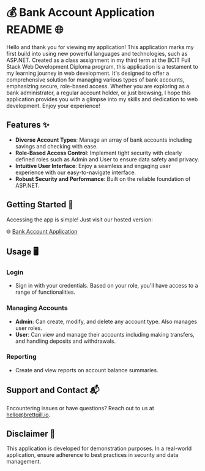 # 💰 Bank Account Application README 🌐

Hello and thank you for viewing my application! This application marks my first build into using new powerful languages and technologies, such as ASP.NET. Created as a class assignment in my third term at the BCIT Full Stack Web Development Diploma program, this application is a testament to my learning journey in web development. It's designed to offer a comprehensive solution for managing various types of bank accounts, emphasizing secure, role-based access. Whether you are exploring as a bank administrator, a regular account holder, or just browsing, I hope this application provides you with a glimpse into my skills and dedication to web development. Enjoy your experience!

## Features ✨

- **Diverse Account Types**: Manage an array of bank accounts including savings and checking with ease.
- **Role-Based Access Control**: Implement tight security with clearly defined roles such as Admin and User to ensure data safety and privacy.
- **Intuitive User Interface**: Enjoy a seamless and engaging user experience with our easy-to-navigate interface.
- **Robust Security and Performance**: Built on the reliable foundation of ASP.NET.

## Getting Started 🚀

Accessing the app is simple! Just visit our hosted version:

🌐 [Bank Account Application](https://crabbybank.azurewebsites.net/)

## Usage 🖥️

### Login

- Sign in with your credentials. Based on your role, you'll have access to a range of functionalities.

### Managing Accounts

- **Admin**: Can create, modify, and delete any account type. Also manages user roles.
- **User**: Can view and manage their accounts including making transfers, and handling deposits and withdrawals.

### Reporting

- Create and view reports on account balance summaries.

## Support and Contact 📬

Encountering issues or have questions? Reach out to us at hello@brettgill.io.

## Disclaimer 📜

This application is developed for demonstration purposes. In a real-world application, ensure adherence to best practices in security and data management.

